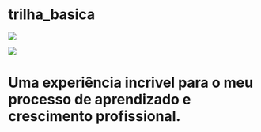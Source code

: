 # trilha_basica

<p align="left">
  <a align="center" href="https://github.com/DenverCoder1/readme-typing-svg"><img src="https://readme-typing-svg.herokuapp.com?&font=IBM+Plex+Sans&color=0000CD&size=25&lines=Bem+-+vindo+a+minha+trilha+básica" /></a>
</p>
<p align="left">
  <a align="center" href="https://github.com/DenverCoder1/readme-typing-svg"><img src="https://readme-typing-svg.herokuapp.com?&font=IBM+Plex+Sans&color=0000CD&size=25&lines=Gabriela+Fonseca+Custódio" /></a>
</p>

# Uma experiência incrivel para o meu processo de aprendizado e crescimento profissional.
